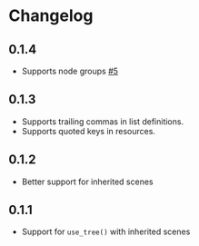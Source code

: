 # Changelog

## 0.1.4
* Supports node groups [#5](https://github.com/stevearc/godot_parser/pull/5)

## 0.1.3
* Supports trailing commas in list definitions.
* Supports quoted keys in resources.

## 0.1.2
* Better support for inherited scenes

## 0.1.1
* Support for `use_tree()` with inherited scenes
